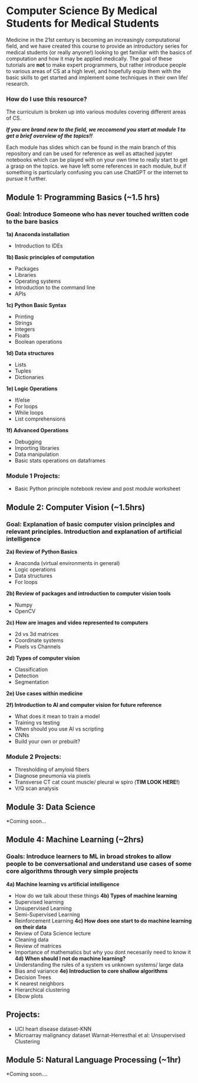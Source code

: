 # Computer Science By Medical Students for Medical Students

Medicine in the 21st century is becoming an increasingly computational field, and we have created this course to provide an introductory series for medical students (or really anyone!) looking to get familiar with the basics of computation and how it may be applied medically. The goal of these tutorials are **not** to make expert programmers, but rather introduce people to various areas of CS at a high level, and hopefully equip them with the basic skills to get started and implement some techniques in their own life/ research. 

### How do I use this resource?

The curriculum is broken up into various modules covering different areas of CS. 

***If you are brand new to the field, we reccomend you start at module 1 to get a brief overview of the topics!!***

Each module has slides which can be found in the main branch of this repository and can be used for reference as well as attached jupyter notebooks which can be played with on your own time to really start to get a grasp on the topics. we have left some references in each module, but if something is particularly confusing you can use ChatGPT or the internet to pursue it further.


## Module 1: Programming Basics (~1.5 hrs)

### Goal: Introduce Someone who has never touched written code to the bare basics

**1a) Anaconda installation**
  * Introduction to IDEs

**1b) Basic principles of computation**
  * Packages
  * Libraries 
  * Operating systems
  * Introduction to the command line
  * APIs
  
**1c) Python Basic Syntax**
  * Printing
  * Strings
  * Integers
  * Floats
  * Boolean operations
  
**1d) Data structures**
  * Lists 
  * Tuples
  * Dictionaries
  
**1e) Logic Operations**
  * If/else
  * For loops
  * While loops
  * List comprehensions
  
**1f) Advanced Operations**
  * Debugging
  * Importing libraries
  * Data manipulation
  * Basic stats operations on dataframes
  
### Module 1 Projects:
  * Basic Python principle notebook review and post module worksheet

## Module 2: Computer Vision (~1.5hrs)
### Goal: Explanation of basic computer vision principles and relevant principles. Introduction and explanation of artificial intelligence

**2a) Review of Python Basics**
  * Anaconda (virtual environments in general)
  * Logic operations
  * Data structures
  * For loops
  
**2b) Review of packages and introduction to computer vision tools**
  * Numpy
  * OpenCV

**2c) How are images and video represented to computers**
  * 2d vs 3d matrices
  * Coordinate systems
  * Pixels vs Channels
  
**2d) Types of computer vision**
  * Classification
  * Detection 
  * Segmentation 
  
**2e) Use cases within medicine**

**2f)  Introduction to AI and computer vision for future reference**
  * What does it mean to train a model
  * Training vs testing
  * When should you use AI vs scripting
  * CNNs
  * Build your own or prebuilt?
### Module 2 Projects:
  * Thresholding of amyloid fibers 
  * Diagnose pneumonia via pixels
  * Transverse CT cat count muscle/ pleural w spiro (**TIM LOOK HERE!**)
  * V/Q scan analysis



## Module 3: Data Science
*Coming soon...

## Module 4: Machine Learning (~2hrs)
### Goals: Introduce learners to ML in broad strokes to allow people to be conversational and understand use cases of some core algorithms through very simple projects
**4a)  Machine learning vs artificial intelligence**
  * How do we talk about these things
**4b)  Types of machine learning**
  * Supervised learning
  * Unsupervised Learning
  * Semi-Supervised Learning
  * Reinforcement Learning
**4c) How does one start to do machine learning on their data**
  * Review of Data Science lecture
  * Cleaning data
  * Review of matrices 
  * Importance of mathematics but why you dont necesarily need to know it
**4d)  When should I not do machine learning?**
  * Understanding the rules of a system vs unknown systems/ large data
  * Bias and variance 
**4e) Introduction to core shallow algorithms**
  * Decision Trees
  * K nearest neighbors 
  * Hierarchical clustering 
  * Elbow plots
## Projects:
  * UCI heart disease dataset-KNN
  * Microarray malignancy dataset Warnat-Herresthal et al: Unsupervised Clustering

## Module 5: Natural Language Processing (~1hr)
*Coming soon....



